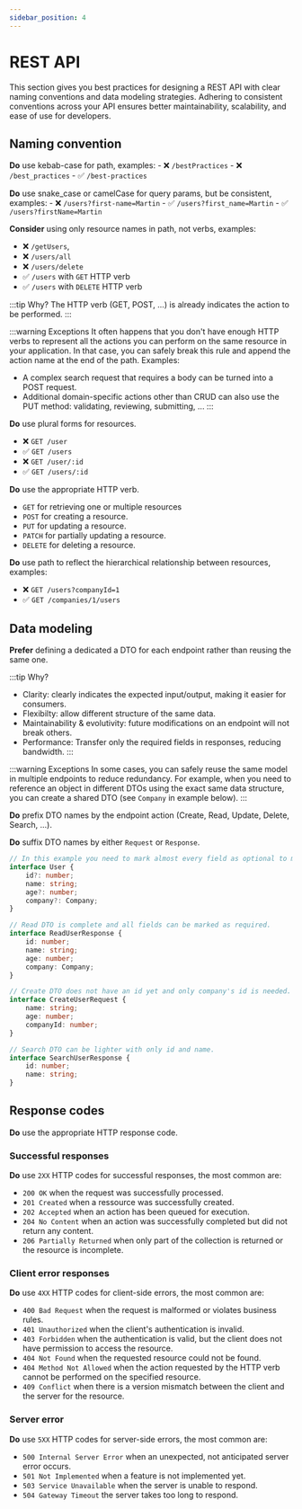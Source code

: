 ```yaml
---
sidebar_position: 4
---
```

# REST API

This section gives you best practices for designing a REST API with clear naming conventions and data modeling strategies.
Adhering to consistent conventions across your API ensures better maintainability, scalability, and ease of use for developers.

## Naming convention

**Do** use kebab-case for path, examples:
    - ❌ `/bestPractices` 
    - ❌ `/best_practices` 
    - ✅ `/best-practices`

**Do** use snake_case or camelCase for query params, but be consistent, examples:
    - ❌ `/users?first-name=Martin` 
    - ✅ `/users?first_name=Martin` 
    - ✅ `/users?firstName=Martin`

**Consider** using only resource names in path, not verbs, examples:
- ❌ `/getUsers`,
- ❌ `/users/all`
- ❌ `/users/delete`
- ✅ `/users` with `GET` HTTP verb
- ✅ `/users` with `DELETE` HTTP verb

:::tip Why?
The HTTP verb (GET, POST, ...) is already indicates the action to be performed.
:::

:::warning Exceptions
It often happens that you don't have enough HTTP verbs to represent all the actions you can perform on the same resource in your application.
In that case, you can safely break this rule and append the action name at the end of the path. Examples:

- A complex search request that requires a body can be turned into a POST request.
- Additional domain-specific actions other than CRUD can also use the PUT method: validating, reviewing, submitting, ...
:::

**Do** use plural forms for resources.
- ❌ `GET /user`
- ✅ `GET /users`
- ❌ `GET /user/:id`
- ✅ `GET /users/:id`

**Do** use the appropriate HTTP verb.
- `GET` for retrieving one or multiple resources
- `POST` for creating a resource.
- `PUT` for updating a resource.
- `PATCH` for partially updating a resource.
- `DELETE` for deleting a resource.

**Do** use path to reflect the hierarchical relationship between resources, examples:
- ❌ `GET /users?companyId=1`
- ✅ `GET /companies/1/users`

## Data modeling

**Prefer** defining a dedicated a DTO for each endpoint rather than reusing the same one.

:::tip Why?
- Clarity: clearly indicates the expected input/output, making it easier for consumers.
- Flexibilty: allow different structure of the same data.
- Maintainability & evolutivity: future modifications on an endpoint will not break others.
- Performance: Transfer only the required fields in responses, reducing bandwidth.
:::

:::warning Exceptions
In some cases, you can safely reuse the same model in multiple endpoints to reduce redundancy. For example, when you need to reference an object in different DTOs using the exact same data structure, 
you can create a shared DTO (see `Company` in example below).
:::

**Do** prefix DTO names by the endpoint action (Create, Read, Update, Delete, Search, ...).

**Do** suffix DTO names by either `Request` or `Response`.

```ts title="❌ Bad example"
// In this example you need to mark almost every field as optional to match all use cases.
interface User {
    id?: number;
    name: string;
    age?: number;
    company?: Company;
}
```

```ts title="✅ Good example"
// Read DTO is complete and all fields can be marked as required.
interface ReadUserResponse {
    id: number;
    name: string;
    age: number;
    company: Company;
}

// Create DTO does not have an id yet and only company's id is needed.
interface CreateUserRequest {
    name: string;
    age: number;
    companyId: number;
}

// Search DTO can be lighter with only id and name.
interface SearchUserResponse {
    id: number;
    name: string;
}
```

## Response codes

**Do** use the appropriate HTTP response code.

### Successful responses
**Do** use `2XX` HTTP codes for successful responses, the most common are:

- `200 OK` when the request was successfully processed.
- `201 Created` when a ressource was successfully created.
- `202 Accepted` when an action has been queued for execution.
- `204 No Content` when an action was successfully completed but did not return any content.
- `206 Partially Returned` when only part of the collection is returned or the resource is incomplete.

### Client error responses

**Do** use `4XX` HTTP codes for client-side errors, the most common are:

- `400 Bad Request` when the request is malformed or violates business rules.
- `401 Unauthorized` when the client's authentication is invalid.
- `403 Forbidden` when the authentication is valid, but the client does not have permission to access the resource.
- `404 Not Found` when the requested resource could not be found.
- `404 Method Not Allowed` when the action requested by the HTTP verb cannot be performed on the specified resource.
- `409 Conflict` when there is a version mismatch between the client and the server for the resource.

### Server error

**Do** use `5XX` HTTP codes for server-side errors, the most common are:

- `500 Internal Server Error` when an unexpected, not anticipated server error occurs.
- `501 Not Implemented` when a feature is not implemented yet.
- `503 Service Unavailable` when the server is unable to respond.
- `504 Gateway Timeout` the server takes too long to respond.

